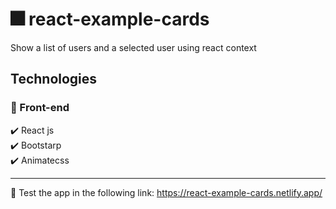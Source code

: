 # :fireworks: react-example-cards 

Show a list of users and a selected user using react context

## Technologies

### :small_blue_diamond: Front-end
:heavy_check_mark: React js\
:heavy_check_mark: Bootstarp\
:heavy_check_mark: Animatecss

<hr>

:space_invader: Test the app in the following link:
https://react-example-cards.netlify.app/
